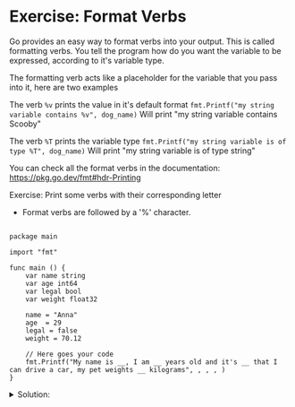 # Exercise: Format Verbs

Go provides an easy way to format verbs into your output. This is called formatting verbs.
You tell the program how do you want the variable to be expressed, according to it's variable type.

The formatting verb acts like a placeholder for the variable that you pass into it, here are two examples

The verb `%v` prints the value in it's default format
`fmt.Printf("my string variable contains %v", dog_name)`
Will print "my string variable contains Scooby"

The verb `%T` prints the variable type
`fmt.Printf("my string variable is of type %T", dog_name)`
Will print "my string variable is of type string"

You can check all the format verbs in the documentation: https://pkg.go.dev/fmt#hdr-Printing

Exercise: Print some verbs with their corresponding letter

- Format verbs are followed by a '%' character.


```golang

package main

import "fmt"

func main () {
	var name string
	var age	int64
	var legal bool
	var weight float32

	name = "Anna"
	age  = 29
	legal = false
	weight = 70.12

	// Here goes your code
	fmt.Printf("My name is __, I am __ years old and it's __ that I can drive a car, my pet weights __ kilograms", , , , )
}
```

<details>
<summary> Solution: </summary>

```golang
package main

import "fmt"

func main () {
	// Here goes your code
	var name string
	var age	int64
	var legal bool
	var weight float32

	name = "Anna"
	age  = 20
	legal = true
	weight = 70.12

	fmt.Printf("My name is %s, I am %d years old and it's %t that I can drive a car, my pet weights %f kilograms",name, age, legal, weight)
}
```

</details>
